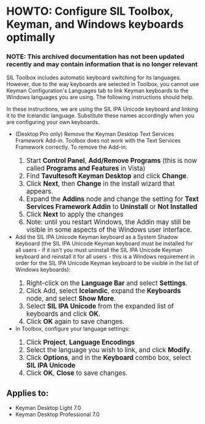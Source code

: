 # HOWTO: Configure SIL Toolbox, Keyman, and Windows keyboards optimally

### **NOTE**: This archived documentation has not been updated recently and may contain information that is no longer relevant


<p>SIL Toolbox includes automatic keyboard switching for its languages.  However, due to the way keyboards are selected in Toolbox, you cannot use Keyman Configuration's Languages tab to link Keyman keyboards to the Windows languages you are using.  The following instructions should help.</p>

<p>In these instructions, we are using the SIL IPA Unicode keyboard and linking it to the Icelandic language.  Substitute these names accordingly when you are configuring your own keyboards.</p>

<ul>
 <li>(Desktop Pro only) Remove the Keyman Desktop Text Services Framework Add-in.  Toolbox does 
     not work with the Text Services Framework correctly.  To remove the Add-in:<br/><br/>
  <ol style='font-size: 1.2em'>
   <li>Start <b>Control Panel</b>, <b>Add/Remove Programs</b> (this is now called <b>Programs and Features</b> in Vista)</li>
   <li>Find <b>Tavultesoft Keyman Desktop</b> and click <b>Change</b>.</li>
   <li>Click <b>Next</b>, then <b>Change</b> in the install wizard that appears.</li>
   <li>Expand the <b>Addins</b> node and change the setting for <b>Text Services Framework Addin</b> 
       to <b>Uninstall</b> or <b>Not Installed</b></li>
   <li>Click <b>Next</b> to apply the changes</li>
   <li>Note: until you restart Windows, the Addin may still be visible in some aspects 
       of the Windows user interface.
  </ol>
 </li>

 <li>Add the SIL IPA Unicode Keyman keyboard as a System Shadow Keyboard (the SIL IPA Unicode Keyman keyboard must be 
     installed for all users - if it isn't you must uninstall the SIL IPA Unicode Keyman keyboard and reinstall it for all users - this is a Windows requirement in order for the SIL IPA Unicode Keyman keyboard to be visible in the list of Windows keyboards):<br/><br/>
  <ol style='font-size: 1.2em'>
    <li>Right-click on the <b>Language Bar</b> and select <b>Settings</b>.</li>
    <li>Click Add, select <b>Icelandic</b>, expand the <b>Keyboards</b> node, and select <b>Show More</b>.</li>
    <li>Select <b>SIL IPA Unicode</b> from the expanded list of keyboards and click <b>OK</b>.</li>
    <li>Click <b>OK</b> again to save changes.</li>
  </ol>
 </li>

 <li>In Toolbox, configure your language settings:<br/><br/>
  <ol style='font-size: 1.2em'>
   <li>Click <b>Project</b>, <b>Language Encodings</b></li>
   <li>Select the language you wish to link, and click <b>Modify</b>.</li>
   <li>Click <b>Options</b>, and in the <b>Keyboard</b> combo box, select <b>SIL IPA Unicode</b></li>
   <li>Click <b>OK</b>, <b>Close</b> to save changes.
  </ol>
 </li>
</ul>
   

## Applies to:
 * Keyman Desktop Light 7.0
 * Keyman Desktop Professional 7.0
